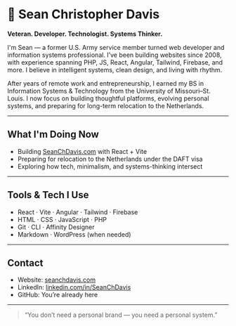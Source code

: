 # 👋 Sean Christopher Davis

**Veteran. Developer. Technologist. Systems Thinker.**

I'm Sean — a former U.S. Army service member turned web developer and information systems professional. I’ve been building websites since 2008, with experience spanning PHP, JS, React, Angular, Tailwind, Firebase, and more. I believe in intelligent systems, clean design, and living with rhythm.

After years of remote work and entrepreneurship, I earned my BS in Information Systems & Technology from the University of Missouri–St. Louis. I now focus on building thoughtful platforms, evolving personal systems, and preparing for long-term relocation to the Netherlands.

---

## What I'm Doing Now

- Building [SeanChDavis.com](https://seanchdavis.com) with React + Vite
- Preparing for relocation to the Netherlands under the DAFT visa
- Exploring how tech, minimalism, and systems-thinking intersect

---

## Tools & Tech I Use

- React · Vite · Angular · Tailwind · Firebase
- HTML · CSS · JavaScript · PHP
- Git · CLI · Affinity Designer
- Markdown · WordPress (when needed)

---

## Contact

- Website: [seanchdavis.com](https://seanchdavis.com)
- LinkedIn: [linkedin.com/in/SeanChDavis](https://www.linkedin.com/in/seanchdavis/)
- GitHub: You’re already here

---

> “You don’t need a personal brand — you need a personal system.”
